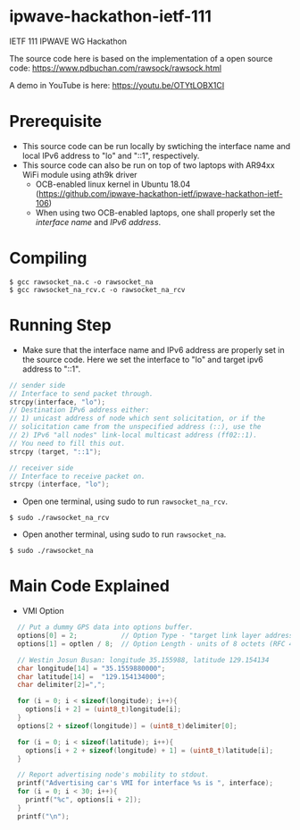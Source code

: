 # ipwave-hackathon-ietf-111
IETF 111 IPWAVE WG Hackathon

The source code here is based on the implementation of a open source code:
https://www.pdbuchan.com/rawsock/rawsock.html

A demo in YouTube is here: https://youtu.be/OTYtLOBX1CI

# Prerequisite
* This source code can be run locally by swtiching the interface name and local IPv6 address to "lo" and "::1", respectively.
* This source code can also be run on top of two laptops with AR94xx WiFi module using ath9k driver
  * OCB-enabled linux kernel in Ubuntu 18.04 (https://github.com/ipwave-hackathon-ietf/ipwave-hackathon-ietf-106)
  * When using two OCB-enabled laptops, one shall properly set the _interface name_ and _IPv6 address_.

# Compiling
```shell
$ gcc rawsocket_na.c -o rawsocket_na
$ gcc rawsocket_na_rcv.c -o rawsocket_na_rcv
```

# Running Step
* Make sure that the interface name and IPv6 address are properly set in the source code. Here we set the interface to "lo" and target ipv6 address to "::1".
```c
// sender side
// Interface to send packet through.
strcpy(interface, "lo");
// Destination IPv6 address either:
// 1) unicast address of node which sent solicitation, or if the
// solicitation came from the unspecified address (::), use the
// 2) IPv6 "all nodes" link-local multicast address (ff02::1).
// You need to fill this out.
strcpy (target, "::1");
```
```c
// receiver side
// Interface to receive packet on.
strcpy (interface, "lo");
```
* Open one terminal, using sudo to run ```rawsocket_na_rcv```.
```shell
$ sudo ./rawsocket_na_rcv
```
* Open another terminal, using sudo to run ```rawsocket_na```.
```shell
$ sudo ./rawsocket_na
```

# Main Code Explained
* VMI Option
```c
  // Put a dummy GPS data into options buffer.
  options[0] = 2;           // Option Type - "target link layer address" (Section 4.6 of RFC 4861), need to be redefined
  options[1] = optlen / 8;  // Option Length - units of 8 octets (RFC 4861), need to be redefined

  // Westin Josun Busan: longitude 35.155988, latitude 129.154134
  char longitude[14] = "35.1559880000";
  char latitude[14] =  "129.154134000";
  char delimiter[2]=",";

  for (i = 0; i < sizeof(longitude); i++){
    options[i + 2] = (uint8_t)longitude[i];
  }
  options[2 + sizeof(longitude)] = (uint8_t)delimiter[0];

  for (i = 0; i < sizeof(latitude); i++){
    options[i + 2 + sizeof(longitude) + 1] = (uint8_t)latitude[i];
  } 

  // Report advertising node's mobility to stdout.
  printf("Advertising car's VMI for interface %s is ", interface);
  for (i = 0; i < 30; i++){
    printf("%c", options[i + 2]);
  }
  printf("\n");
```
